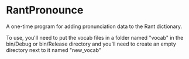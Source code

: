 # RantPronounce

A one-time program for adding pronunciation data to the Rant dictionary.

To use, you'll need to put the vocab files in a folder named "vocab" in the bin/Debug or bin/Release directory and you'll need to create an empty directory next to it named "new_vocab"
